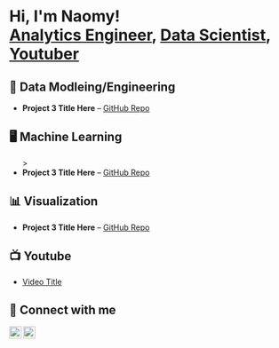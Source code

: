 <h1>Hi, I'm Naomy! <br/>
  <a href="https://github.com/NaomyChemungor/">Analytics Engineer</a>,
  <a href ="https://www.linkedin.com/in/naomy-chemungor/")>Data Scientist</a>,
  <a href="https://github.com/NaomyChemungor">Youtuber</a>
</h1>

<!-- DATA SCIENCE PROJECTS -->
<h2>🧠 Data Modleing/Engineering</h2>
<ul>

  <li><b>Project 3 Title Here</b> – <a href="https://github.com/NaomyChemungor/Project3">GitHub Repo</a></li>
</ul>



<!-- PLATFORM-SPECIFIC PROJECTS -->
<h2>🖥️ Machine Learning</h2>
<ul>
>
  <li><b>Project 3 Title Here</b> – <a href="https://github.com/NaomyChemungor/Project3">GitHub Repo</a></li>
</ul>

<!-- ANALYTICS ENGINEERING PROJECTS -->
<h2>📊 Visualization</h2>
<ul>
  <li><b>Project 3 Title Here</b> – <a href="https://github.com/NaomyChemungor/Project3">GitHub Repo</a></li>
</ul>
<!-- POPULAR CONTENT -->
<h2>📺 Youtube</h2>
<ul>
  <li><a href="https://your-link.com">Video Title</a></li>
</ul>

<!-- CONNECT WITH ME -->
<h2>🤳 Connect with me</h2>
<p>
  <a href="https://www.linkedin.com/in/naomychemungor/">
    <img align="left" alt="NaomyChemungor | LinkedIn" width="22px" src="https://cdn.jsdelivr.net/npm/simple-icons@v3/icons/linkedin.svg" />
  </a>
  <a href="https://github.com/NaomyChemungor">
    <img align="left" alt="NaomyChemungor | GitHub" width="22px" src="https://cdn.jsdelivr.net/npm/simple-icons@v3/icons/github.svg" />
  </a>
</p>
